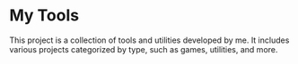 # My Tools

This project is a collection of tools and utilities developed by me. It includes various projects categorized by type, such as games, utilities, and more.
